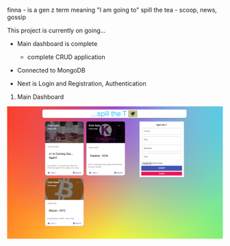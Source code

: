 finna - is a gen z term meaning "I am going to"
spill the tea - scoop, news, gossip

This project is currently on going...

  - Main dashboard is complete
    - complete CRUD application
  
  - Connected to MongoDB

  - Next is Login and Registration, Authentication

  1. Main Dashboard

!["MainDashboard"](https://github.com/enukeWebDev/finna/blob/main/client/src/images/maindashboard.png?raw=true)

